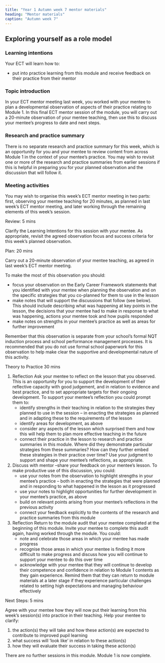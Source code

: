 ```yaml
---
title: "Year 1 Autumn week 7 mentor materials"
heading: "Mentor materials"
caption: "Autumn week 7"
---
```


## Exploring yourself as a role model

### Learning intentions

Your ECT will learn how to:

- put into practice learning from this module and receive feedback on their practice from their mentor

### Topic introduction

In your ECT mentor meeting last week, you worked with your mentee to plan a developmental observation of aspects of their practice relating to Module 1. In this final ECT mentor session of the module, you will carry out a 20-minute observation of your mentee teaching, then use this to discuss your mentee’s progress to date and next steps.

### Research and practice summary

There is no separate research and practice summary for this week, which is an opportunity for you and your mentee to review content from across Module 1 in the context of your mentee’s practice. You may wish to revisit one or more of the research and practice summaries from earlier sessions if this is helpful in preparing you for your planned observation and the discussion that will follow it.

### Meeting activities

You may wish to organise this week’s ECT mentor meeting in two parts: first, observing your mentee teaching for 20 minutes, as planned in last week’s ECT mentor meeting, and later working through the remaining elements of this week’s session.

Review: 5 mins

Clarify the Learning Intentions for this session with your mentee. As appropriate, revisit the agreed observation focus and success criteria for this week’s planned observation.

Plan: 20 mins

Carry out a 20-minute observation of your mentee teaching, as agreed in last week’s ECT mentor meeting.

To make the most of this observation you should:

- focus your observation on the Early Career Framework statements that you identified with your mentee when planning the observation and on the specific strategies that you co-planned for them to use in the lesson
- make notes that will support the discussions that follow (see below). This should include describing what was happening at key points in the lesson, the decisions that your mentee had to make in response to what was happening, actions your mentee took and how pupils responded
- make notes on strengths in your mentee’s practice as well as areas for further improvement

Remember that this observation is separate from your school’s formal NQT induction process and school performance management processes. It is recommended that you do not use formal school paperwork for this observation to help make clear the supportive and developmental nature of this activity.

Theory to Practice 30 mins

1. Reflection
   Ask your mentee to reflect on the lesson that you observed. This is an opportunity for you to support the development of their reflective capacity with good judgement, and in relation to evidence and best practice, and to set appropriate targets for their ongoing development.
   To support your mentee’s reflection you could prompt them to:
   - identify strengths in their teaching in relation to the strategies they planned to use in the session – in enacting the strategies as planned and in adapting these to the requirements of the lesson
   - identify areas for development, as above
   - consider any aspects of the lesson which surprised them and how this will help them to plan more effective teaching in the future
   - connect their practice in the lesson to research and practice summaries in this module. Where did they demonstrate particular strategies from these summaries? How can they further embed these strategies in their practice over time?
   Use your judgment to support and shape your mentee’s reflections, as appropriate.
2. Discuss with mentor –share your feedback on your mentee’s lesson.
   To make productive use of this discussion, you could:
   - use your notes from the observation to highlight strengths in your mentee’s practice – both in enacting the strategies that were planned and in responding to what happened in the lesson as it progressed
   - use your notes to highlight opportunities for further development in your mentee’s practice, as above
   - build on relevant points arising from your mentee’s reflections in the previous activity
   - connect your feedback explicitly to the contents of the research and practice summaries from this module
3. Reflection
   Return to the module audit that your mentee completed at the beginning of this module. Invite your mentee to complete this audit again, having worked through the module. You could:
   - note and celebrate those areas in which your mentee has made progress
   - recognise those areas in which your mentee is finding it more difficult to make progress and discuss how you will continue to support your mentee to do this over time
   - acknowledge with your mentee that they will continue to develop their competence and confidence in relation to Module 1 contents as they gain experience. Remind them that they can return to module materials at a later stage if they experience particular challenges related to setting high expectations and managing behaviour effectively

Next Steps: 5 mins

Agree with your mentee how they will now put their learning from this week’s session(s) into practice in their teaching. Help your mentee to clarify:

1. the action(s) they will take and how these action(s) are expected to contribute to improved pupil learning
2. what success will ‘look like’ in relation to these action(s)
3. how they will evaluate their success in taking these action(s)

There are no further sessions in this module. Module 1 is now complete.
